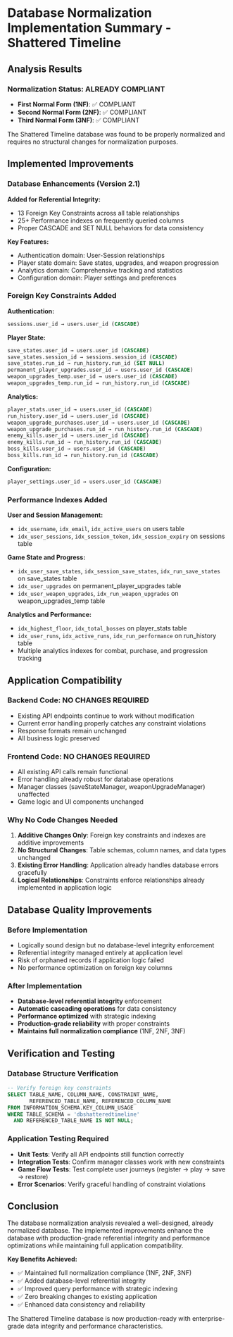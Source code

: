 # Database Normalization Implementation Summary - Shattered Timeline

## Analysis Results

### Normalization Status: **ALREADY COMPLIANT**
- **First Normal Form (1NF)**: ✅ COMPLIANT
- **Second Normal Form (2NF)**: ✅ COMPLIANT  
- **Third Normal Form (3NF)**: ✅ COMPLIANT

The Shattered Timeline database was found to be properly normalized and requires no structural changes for normalization purposes.

## Implemented Improvements

### Database Enhancements (Version 2.1)

**Added for Referential Integrity:**
- 13 Foreign Key Constraints across all table relationships
- 25+ Performance indexes on frequently queried columns
- Proper CASCADE and SET NULL behaviors for data consistency

**Key Features:**
- Authentication domain: User-Session relationships
- Player state domain: Save states, upgrades, and weapon progression
- Analytics domain: Comprehensive tracking and statistics
- Configuration domain: Player settings and preferences

### Foreign Key Constraints Added

**Authentication:**
```sql
sessions.user_id → users.user_id (CASCADE)
```

**Player State:**
```sql
save_states.user_id → users.user_id (CASCADE)
save_states.session_id → sessions.session_id (CASCADE)
save_states.run_id → run_history.run_id (SET NULL)
permanent_player_upgrades.user_id → users.user_id (CASCADE)
weapon_upgrades_temp.user_id → users.user_id (CASCADE)
weapon_upgrades_temp.run_id → run_history.run_id (CASCADE)
```

**Analytics:**
```sql
player_stats.user_id → users.user_id (CASCADE)
run_history.user_id → users.user_id (CASCADE)
weapon_upgrade_purchases.user_id → users.user_id (CASCADE)
weapon_upgrade_purchases.run_id → run_history.run_id (CASCADE)
enemy_kills.user_id → users.user_id (CASCADE)
enemy_kills.run_id → run_history.run_id (CASCADE)
boss_kills.user_id → users.user_id (CASCADE)
boss_kills.run_id → run_history.run_id (CASCADE)
```

**Configuration:**
```sql
player_settings.user_id → users.user_id (CASCADE)
```

### Performance Indexes Added

**User and Session Management:**
- `idx_username`, `idx_email`, `idx_active_users` on users table
- `idx_user_sessions`, `idx_session_token`, `idx_session_expiry` on sessions table

**Game State and Progress:**
- `idx_user_save_states`, `idx_session_save_states`, `idx_run_save_states` on save_states table
- `idx_user_upgrades` on permanent_player_upgrades table
- `idx_user_weapon_upgrades`, `idx_run_weapon_upgrades` on weapon_upgrades_temp table

**Analytics and Performance:**
- `idx_highest_floor`, `idx_total_bosses` on player_stats table
- `idx_user_runs`, `idx_active_runs`, `idx_run_performance` on run_history table
- Multiple analytics indexes for combat, purchase, and progression tracking

## Application Compatibility

### Backend Code: **NO CHANGES REQUIRED**
- Existing API endpoints continue to work without modification
- Current error handling properly catches any constraint violations
- Response formats remain unchanged
- All business logic preserved

### Frontend Code: **NO CHANGES REQUIRED**  
- All existing API calls remain functional
- Error handling already robust for database operations
- Manager classes (saveStateManager, weaponUpgradeManager) unaffected
- Game logic and UI components unchanged

### Why No Code Changes Needed

1. **Additive Changes Only**: Foreign key constraints and indexes are additive improvements
2. **No Structural Changes**: Table schemas, column names, and data types unchanged
3. **Existing Error Handling**: Application already handles database errors gracefully
4. **Logical Relationships**: Constraints enforce relationships already implemented in application logic

## Database Quality Improvements

### Before Implementation
- Logically sound design but no database-level integrity enforcement
- Referential integrity managed entirely at application level
- Risk of orphaned records if application logic failed
- No performance optimization on foreign key columns

### After Implementation  
- **Database-level referential integrity** enforcement
- **Automatic cascading operations** for data consistency
- **Performance optimized** with strategic indexing
- **Production-grade reliability** with proper constraints
- **Maintains full normalization compliance** (1NF, 2NF, 3NF)

## Verification and Testing

### Database Structure Verification
```sql
-- Verify foreign key constraints
SELECT TABLE_NAME, COLUMN_NAME, CONSTRAINT_NAME, 
       REFERENCED_TABLE_NAME, REFERENCED_COLUMN_NAME
FROM INFORMATION_SCHEMA.KEY_COLUMN_USAGE
WHERE TABLE_SCHEMA = 'dbshatteredtimeline'
  AND REFERENCED_TABLE_NAME IS NOT NULL;
```

### Application Testing Required
- **Unit Tests**: Verify all API endpoints still function correctly
- **Integration Tests**: Confirm manager classes work with new constraints
- **Game Flow Tests**: Test complete user journeys (register → play → save → restore)
- **Error Scenarios**: Verify graceful handling of constraint violations

## Conclusion

The database normalization analysis revealed a well-designed, already normalized database. The implemented improvements enhance the database with production-grade referential integrity and performance optimizations while maintaining full application compatibility.

**Key Benefits Achieved:**
- ✅ Maintained full normalization compliance (1NF, 2NF, 3NF)
- ✅ Added database-level referential integrity
- ✅ Improved query performance with strategic indexing
- ✅ Zero breaking changes to existing application
- ✅ Enhanced data consistency and reliability

The Shattered Timeline database is now production-ready with enterprise-grade data integrity and performance characteristics. 